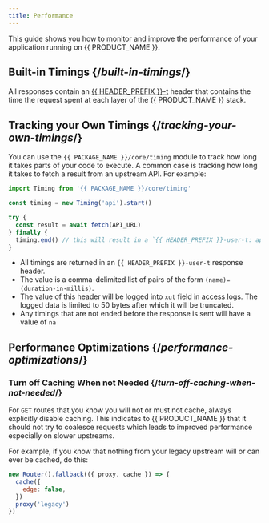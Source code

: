 ```yaml
---
title: Performance
---
```


This guide shows you how to monitor and improve the performance of your application running on {{ PRODUCT_NAME }}.

## Built-in Timings {/*built-in-timings*/}

All responses contain an [{{ HEADER_PREFIX }}-t](/applications/response_headers#section_structure_of_) header that contains the time the request spent at each layer of the {{ PRODUCT_NAME }} stack.

## Tracking your Own Timings {/*tracking-your-own-timings*/}

You can use the `{{ PACKAGE_NAME }}/core/timing` module to track how long it takes parts of your code to execute. A common case is
tracking how long it takes to fetch a result from an upstream API. For example:

```js
import Timing from '{{ PACKAGE_NAME }}/core/timing'

const timing = new Timing('api').start()

try {
  const result = await fetch(API_URL)
} finally {
  timing.end() // this will result in a `{{ HEADER_PREFIX }}-user-t: api=(millis)` response header
}
```

- All timings are returned in an `{{ HEADER_PREFIX }}-user-t` response header.
- The value is a comma-delimited list of pairs of the form `(name)=(duration-in-millis)`.
- The value of this header will be logged into `xut` field in [access logs](/applications/logs#section_access_logs). The logged data is limited to 50 bytes after which it will be truncated.
- Any timings that are not ended before the response is sent will have a value of `na`

## Performance Optimizations {/*performance-optimizations*/}

### Turn off Caching When not Needed {/*turn-off-caching-when-not-needed*/}

For `GET` routes that you know you will not or must not cache, always explicitly disable caching. This indicates to {{ PRODUCT_NAME }} that it should not try to coalesce requests which leads to improved performance especially on slower upstreams.

For example, if you know that nothing from your legacy upstream will or can ever be cached, do this:

```js
new Router().fallback(({ proxy, cache }) => {
  cache({
    edge: false,
  })
  proxy('legacy')
})
```

